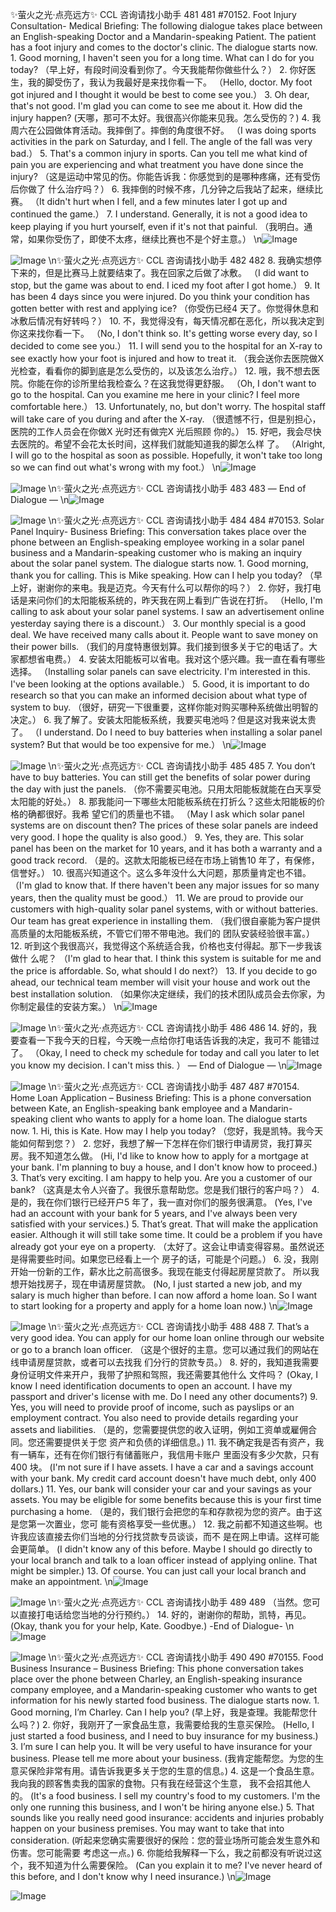 ✨萤火之光·点亮远方✨
CCL 咨询请找小助手
481
481
#70152. Foot Injury Consultation- Medical
Briefing: The following dialogue takes place between an English-speaking Doctor and a
Mandarin-speaking Patient. The patient has a foot injury and comes to the doctor's
clinic. The dialogue starts now.
1.
Good morning, I haven't seen you for a long time. What can I do for you today?
（早上好，有段时间没看到你了。今天我能帮你做些什么？）
2.
你好医生，我的脚受伤了，我认为我最好是来找你看一下。
（Hello, doctor. My foot got injured and I thought it would be best to come see you.）
3.
Oh dear, that's not good. I'm glad you can come to see me about it. How did the
injury happen?
(天哪，那可不太好。我很高兴你能来见我。怎么受伤的？)
4.
我周六在公园做体育活动。我摔倒了。摔倒的角度很不好。
（I was doing sports activities in the park on Saturday, and I fell. The angle of the fall
was very bad.）
5.
That's a common injury in sports. Can you tell me what kind of pain you are
experiencing and what treatment you have done since the injury?
（这是运动中常见的伤。你能告诉我：你感觉到的是哪种疼痛，还有受伤后你做了
什么治疗吗？）
6.
我摔倒的时候不疼，几分钟之后我站了起来，继续比赛。
（It didn't hurt when I fell, and a few minutes later I got up and continued the game.）
7.
I understand. Generally, it is not a good idea to keep playing if you hurt yourself,
even if it's not that painful.
（我明白。通常，如果你受伤了，即使不太疼，继续比赛也不是个好主意。）
\n![Image](images/page481_image1.jpeg)

![Image](images/page481_image2.jpeg)
\n✨萤火之光·点亮远方✨
CCL 咨询请找小助手
482
482
8.
我确实想停下来的，但是比赛马上就要结束了。我在回家之后做了冰敷。
（I did want to stop, but the game was about to end. I iced my foot after I got home.）
9.
It has been 4 days since you were injured. Do you think your condition has gotten
better with rest and applying ice?
（你受伤已经4 天了。你觉得休息和冰敷后情况有好转吗？）
10. 不，我觉得没有，每天情况都在恶化，所以我决定到你这来找你看一下。
（No, I don't think so. It's getting worse every day, so I decided to come see you.）
11. I will send you to the hospital for an X-ray to see exactly how your foot is injured
and how to treat it.
（我会送你去医院做X 光检查，看看你的脚到底是怎么受伤的，以及该怎么治疗。）
12. 哦，我不想去医院。你能在你的诊所里给我检查么？在这我觉得更舒服。
（Oh, I don't want to go to the hospital. Can you examine me here in your clinic? I feel
more comfortable here.）
13. Unfortunately, no, but don't worry. The hospital staff will take care of you during
and after the X-ray.
（很遗憾不行，但是别担心，医院的工作人员会在你做X 光时还有做完X 光后照顾
你的。）
15. 好吧，我会尽快去医院的。希望不会花太长时间，这样我们就能知道我的脚怎么样
了。
（Alright, I will go to the hospital as soon as possible. Hopefully, it won't take too long
so we can find out what's wrong with my foot.）
\n![Image](images/page482_image1.jpeg)

![Image](images/page482_image2.jpeg)
\n✨萤火之光·点亮远方✨
CCL 咨询请找小助手
483
483
— End of Dialogue —
\n![Image](images/page483_image1.jpeg)

![Image](images/page483_image2.jpeg)
\n✨萤火之光·点亮远方✨
CCL 咨询请找小助手
484
484
#70153. Solar Panel Inquiry- Business
Briefing: This conversation takes place over the phone between an English-speaking
employee working in a solar panel business and a Mandarin-speaking customer who is
making an inquiry about the solar panel system. The dialogue starts now.
1.
Good morning, thank you for calling. This is Mike speaking. How can I help you
today?
（早上好，谢谢你的来电。我是迈克。今天有什么可以帮你的吗？）
2.
你好，我打电话是来问你们的太阳能板系统的，昨天我在网上看到广告说在打折。
（Hello, I'm calling to ask about your solar panel systems. I saw an advertisement online
yesterday saying there is a discount.）
3.
Our monthly special is a good deal. We have received many calls about it. People
want to save money on their power bills.
（我们的月度特惠很划算。我们接到很多关于它的电话了。大家都想省电费。）
4.
安装太阳能板可以省电。我对这个感兴趣。我一直在看有哪些选择。
（Installing solar panels can save electricity. I'm interested in this. I've been looking at
the options available.）
5.
Good, it is important to do research so that you can make an informed decision
about what type of system to buy.
（很好，研究一下很重要，这样你能对购买哪种系统做出明智的决定。）
6.
我了解了。安装太阳能板系统，我要买电池吗？但是这对我来说太贵了。
（I understand. Do I need to buy batteries when installing a solar panel system? But that
would be too expensive for me.）
\n![Image](images/page484_image1.jpeg)

![Image](images/page484_image2.jpeg)
\n✨萤火之光·点亮远方✨
CCL 咨询请找小助手
485
485
7.
You don’t have to buy batteries. You can still get the benefits of solar power during
the day with just the panels.
（你不需要买电池。只用太阳能板就能在白天享受太阳能的好处。）
8.
那我能问一下哪些太阳能板系统在打折么？这些太阳能板的价格的确都很好。我希
望它们的质量也不错。
（May I ask which solar panel systems are on discount then? The prices of these solar
panels are indeed very good. I hope the quality is also good.）
9.
Yes, they are. This solar panel has been on the market for 10 years, and it has both a
warranty and a good track record.
（是的。这款太阳能板已经在市场上销售10 年了，有保修，信誉好。）
10. 很高兴知道这个。这么多年没什么大问题，那质量肯定也不错。
（I'm glad to know that. If there haven't been any major issues for so many years, then
the quality must be good.）
11. We are proud to provide our customers with high-quality solar panel systems, with
or without batteries. Our team has great experience in installing them.
（我们很自豪能为客户提供高质量的太阳能板系统，不管它们带不带电池。我们的
团队安装经验很丰富。）
12. 听到这个我很高兴，我觉得这个系统适合我，价格也支付得起。那下一步我该做什
么呢？
（I'm glad to hear that. I think this system is suitable for me and the price is affordable.
So, what should I do next?）
13. If you decide to go ahead, our technical team member will visit your house and work
out the best installation solution.
（如果你决定继续，我们的技术团队成员会去你家，为你制定最佳的安装方案。）
\n![Image](images/page485_image1.jpeg)

![Image](images/page485_image2.jpeg)
\n✨萤火之光·点亮远方✨
CCL 咨询请找小助手
486
486
14. 好的，我要查看一下我今天的日程，今天晚一点给你打电话告诉我的决定，我可不
能错过了。
（Okay, I need to check my schedule for today and call you later to let you know my
decision. I can't miss this. ）
— End of Dialogue —
\n![Image](images/page486_image1.jpeg)

![Image](images/page486_image2.jpeg)
\n✨萤火之光·点亮远方✨
CCL 咨询请找小助手
487
487
#70154. Home Loan Application – Business
Briefing: This is a phone conversation between Kate, an English-speaking bank
employee and a Mandarin-speaking client who wants to apply for a home loan. The
dialogue starts now.
1.
Hi, this is Kate. How may I help you today?
（您好，我是凯特。我今天能如何帮到您？）
2.
您好，我想了解一下怎样在你们银行申请房贷，我打算买房。我不知道怎么做。
(Hi, I'd like to know how to apply for a mortgage at your bank. I'm planning to buy
a
house, and I don't know how to proceed.)
3.
That’s very exciting. I am happy to help you. Are you a customer of our bank?
（这真是太令人兴奋了。我很乐意帮助您。您是我们银行的客户吗？）
4.
是的，我在你们银行已经开户5 年了，我一直对你们的服务很满意。
(Yes, I've had an account with your bank for 5 years, and I've always been very
satisfied with your services.)
5.
That’s great. That will make the application easier. Although it will still take some
time. It could be a problem if you have already got your eye on a property.
（太好了。这会让申请变得容易。虽然说还是得需要些时间。如果您已经看上一个
房子的话，可能是个问题。）
6.
没，我刚开始一份新的工作，薪水比之前高很多。我现在能支付得起房屋贷款了。
所以我想开始找房子，现在申请房屋贷款。
(No, I just started a new job, and my salary is much higher than before. I can now afford
a home loan. So I want to start looking for a property and apply for a home loan now.)
\n![Image](images/page487_image1.jpeg)

![Image](images/page487_image2.jpeg)
\n✨萤火之光·点亮远方✨
CCL 咨询请找小助手
488
488
7.
That’s a very good idea. You can apply for our home loan online through our
website or go to a branch loan officer.
（这是个很好的主意。您可以通过我们的网站在线申请房屋贷款，或者可以去找我
们分行的贷款专员。）
8.
好的，我知道我需要身份证明文件来开户，我带了护照和驾照，我还需要其他什么
文件吗？
(Okay, I know I need identification documents to open an account. I have my passport
and driver's license with me. Do I need any other documents?)
9.
Yes, you will need to provide proof of income, such as payslips or an employment
contract. You also need to provide details regarding your assets and liabilities.
（是的，您需要提供您的收入证明，例如工资单或雇佣合同。您还需要提供关于您
资产和负债的详细信息。)
11. 我不确定我是否有资产，我有一辆车，还有在你们银行有储蓄账户，我信用卡账户
里面没有多少欠款，只有400 块。
(I'm not sure if I have assets. I have a car and a savings account with your bank. My
credit card account doesn't have much debt, only 400 dollars.)
11. Yes, our bank will consider your car and your savings as your assets. You may be
eligible for some benefits because this is your first time purchasing a home.
（是的，我们银行会把您的车和存款视为您的资产。由于这是您第一次置业，您可
能有资格享受一些优惠。）
12. 我之前都不知道这些啊。也许我应该直接去你们当地的分行找贷款专员谈谈，而不
是在网上申请。这样可能会更简单。
(I didn't know any of this before. Maybe I should go directly to your local branch and
talk to a loan officer instead of applying online. That might be simpler.)
13. Of course. You can just call your local branch and make an appointment.
\n![Image](images/page488_image1.jpeg)

![Image](images/page488_image2.jpeg)
\n✨萤火之光·点亮远方✨
CCL 咨询请找小助手
489
489
（当然。您可以直接打电话给您当地的分行预约。）
14. 好的，谢谢你的帮助，凯特，再见。
(Okay, thank you for your help, Kate. Goodbye.)
-End of Dialogue-
\n![Image](images/page489_image1.jpeg)

![Image](images/page489_image2.jpeg)
\n✨萤火之光·点亮远方✨
CCL 咨询请找小助手
490
490
#70155. Food Business Insurance – Business
Briefing: This phone conversation takes place over the phone between Charley, an
English-speaking insurance company employee, and a Mandarin-speaking customer
who wants to get information for his newly started food business. The dialogue starts
now.
1.
Good morning, I’m Charley. Can I help you?
(早上好，我是查理。我能帮您什么吗？)
2.
你好，我刚开了一家食品生意，我需要给我的生意买保险。
(Hello, I just started a food business, and I need to buy insurance for my business.)
3.
I’m sure I can help you. It will be very useful to have insurance for your business.
Please tell me more about your business.
(我肯定能帮您。为您的生意买保险非常有用。请告诉我更多关于您的生意的信息。)
4.
这是一个食品生意。我向我的顾客售卖我的国家的食物。只有我在经营这个生意，
我不会招其他人的。
(It's a food business. I sell my country's food to my customers. I'm the only one
running this business, and I won't be hiring anyone else.)
5.
That sounds like you really need good insurance: accidents and injuries probably
happen on your business premises. You may want to take that into consideration.
(听起来您确实需要很好的保险：您的营业场所可能会发生意外和伤害。您可能需要
考虑这一点。)
6.
你能给我解释一下么，我之前都没有听说过这个，我不知道为什么需要保险。
(Can you explain it to me? I've never heard of this before, and I don't know why I need
insurance.)
\n![Image](images/page490_image1.jpeg)

![Image](images/page490_image2.jpeg)